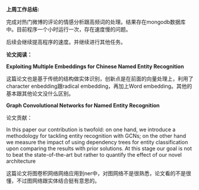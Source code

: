 **上周工作总结:**

完成对热门微博的评论的情感分析跟高频词的处理。结果存在mongodb数据库中。目前程序一个小时运行一次，存在速度慢的问题。

后续会继续提高程序的速度。并继续进行其他任务。

**论文阅读：**

**Exploiting Multiple Embeddings for Chinese Named Entity Recognition**

这篇论文也是基于传统的结构做实体识别，创新点是在前面的向量处理上，利用了character enbedding跟radical embedding，再加上Word embedding。其他的基本跟其他论文没什么区别。

**Graph Convolutional Networks for Named Entity Recognition**

论文贡献：

In this paper our contribution is twofold: on one hand, we introduce a methodology for tackling entity recognition with GCNs; on the other hand we measure the impact of using dependency trees for entity classification upon comparing the results with prior solutions. At this stage our goal is not to beat the state-of-the-art but rather to quantify the effect of our novel architecture

这篇论文将图卷积网络网络应用到ner中，对图网络不是很熟悉，论文看的不是很懂，不过图网络跟实体结合挺有意思的。








